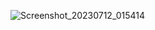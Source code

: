 ![Screenshot_20230712_015414](https://github.com/goutam2597/moduleNineWeatherApp/assets/134217195/ed2be82b-ad20-4184-a7cf-cb46f2ccfe63)
